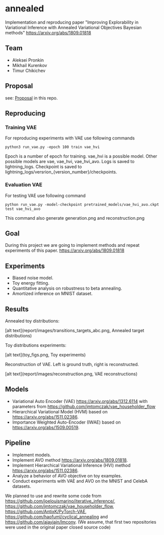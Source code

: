 # annealed

Implementation and reproducing paper "Improving Explorability in Variational Inference with Annealed Variational Objectives Bayesian methods" https://arxiv.org/abs/1809.01818

## Team

- Aleksei Pronkin
- Mikhail Kurenkov
- Timur Chikichev
## Proposal

see: [Proposal](Baesian_methods_project_proposal_HVI_AVO.pdf) in this repo.

## Reproducing

### Training VAE
For reproducing experiments with VAE use following commands

`
python3 run_vae.py -epoch 100 train vae_hvi
`

Epoch is a number of epoch for training. vae_hvi is a possible model. Other possible models are vae, vae_hvi, 
vae_hvi_avo. Logs is saved to lightning_logs. Checkpoint is saved to lightning_logs/versrion_{version_number}/checkpoints.

### Evaluation VAE
For testing VAE use following command

`
python run_vae.py -model-checkpoint pretrained_models/vae_hvi_avo.ckpt test vae_hvi_avo
`

This command also generate generation.png and reconstruction.png
## Goal

During this project we are going to implement methods and repeat experiments of this paper. https://arxiv.org/abs/1809.01818

## Experiments

- Biased noise model.
- Toy energy fitting.
- Quantitative analysis on robustness to beta annealing.
- Amortized inference on MNIST dataset.

## Results

Annealed toy distributions:

[alt text](report/images/transitions_targets_abc.png, Annealed target distributions)

Toy distributions experiments:

[alt text](toy_figs.png, Toy experiments)

Reconstruction of VAE. Left is ground truth, right is reconstructed.

[alt text](report/images/reconstruction.png, VAE reconstructions)

## Models

- Variational Auto Encoder (VAE) https://arxiv.org/abs/1312.6114 with parameters from https://github.com/jmtomczak/vae_householder_flow
- Hierarchical Variational Model (HVM) based on https://arxiv.org/abs/1511.02386.
- Importance Weighted Auto-Encoder (IWAE) based on https://arxiv.org/abs/1509.00519.

## Pipeline

- Implement models.
- Implement AVO method https://arxiv.org/abs/1809.01818.
- Implement Hierarchical Variational Inference (HVI) method https://arxiv.org/abs/1511.02386.
- Analyze a behavior of AVO objective on toy examples.
- Conduct experiments with VAE and AVO on the MNIST and CelebA datasets.

We planned to use and rewrite some code from https://github.com/joelouismarino/iterative_inference/, https://github.com/jmtomczak/vae_householder_flow, https://github.com/AntixK/PyTorch-VAE, https://github.com/haofuml/cyclical_annealing and https://github.com/ajayjain/lmconv. (We assume, that first two repositories were used in the original paper closed source code)

